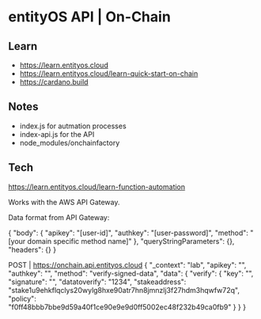 # entityOS API | On-Chain


## Learn

- https://learn.entityos.cloud
- https://learn.entityos.cloud/learn-quick-start-on-chain
- https://cardano.build

## Notes

- index.js for autmation processes
- index-api.js for the API
- node_modules/onchainfactory

## Tech

https://learn.entityos.cloud/learn-function-automation

Works with the AWS API Gateway.

Data format from API Gateway:

{
	"body":
	{
		"apikey": "[user-id]",
		"authkey": "[user-password]",
		"method": "[your domain specific method name]"
	},
	"queryStringParameters": {},
	"headers": {}
}

POST | https://onchain.api.entityos.cloud
{
    "_context": "lab",
    "apikey": "",
    "authkey": "",
    "method": "verify-signed-data",
    "data": {
        "verify": {
            "key": "",
            "signature": "",
            "datatoverify": "1234",
            "stakeaddress": "stake1u9ehkflqclys20wylg8hxe90atr7hn8jmnzlj3f27hdm3hqwfw72q",
            "policy": "f0ff48bbb7bbe9d59a40f1ce90e9e9d0ff5002ec48f232b49ca0fb9"
        }
    }
}



